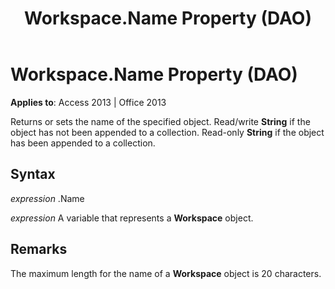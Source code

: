 ﻿---
title: Workspace.Name Property (DAO)
TOCTitle: Name Property
ms:assetid: 6bfdf1e3-b396-ba30-0453-92624a433624
ms:mtpsurl: https://msdn.microsoft.com/en-us/library/Ff195490(v=office.15)
ms:contentKeyID: 48545464
ms.date: 09/18/2015
mtps_version: v=office.15
---

# Workspace.Name Property (DAO)


**Applies to**: Access 2013 | Office 2013

Returns or sets the name of the specified object. Read/write **String** if the object has not been appended to a collection. Read-only **String** if the object has been appended to a collection.

## Syntax

*expression* .Name

*expression* A variable that represents a **Workspace** object.

## Remarks

The maximum length for the name of a **Workspace** object is 20 characters.

